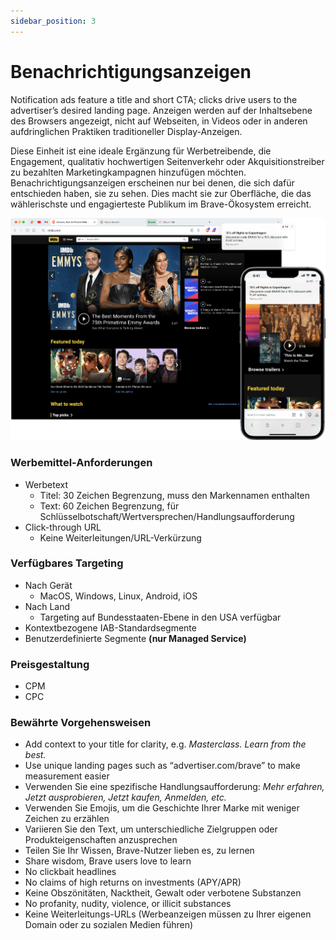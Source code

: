 ```yaml
---
sidebar_position: 3
---
```


# Benachrichtigungsanzeigen

Notification ads feature a title and short CTA; clicks drive users to the advertiser’s desired landing page. Anzeigen werden auf der Inhaltsebene des Browsers angezeigt, nicht auf Webseiten, in Videos oder in anderen aufdringlichen Praktiken traditioneller Display-Anzeigen.

Diese Einheit ist eine ideale Ergänzung für Werbetreibende, die Engagement, qualitativ hochwertigen Seitenverkehr oder Akquisitionstreiber zu bezahlten Marketingkampagnen hinzufügen möchten. Benachrichtigungsanzeigen erscheinen nur bei denen, die sich dafür entschieden haben, sie zu sehen. Dies macht sie zur Oberfläche, die das wählerischste und engagierteste Publikum im Brave-Ökosystem erreicht.

![Notification.png](/img/Notification.png)

### Werbemittel-Anforderungen

- Werbetext
  - Titel: 30 Zeichen Begrenzung, muss den Markennamen enthalten
  - Text: 60 Zeichen Begrenzung, für Schlüsselbotschaft/Wertversprechen/Handlungsaufforderung
- Click-through URL
  - Keine Weiterleitungen/URL-Verkürzung

### Verfügbares Targeting

- Nach Gerät
  - MacOS, Windows, Linux, Android, iOS
- Nach Land
  - Targeting auf Bundesstaaten-Ebene in den USA verfügbar
- Kontextbezogene IAB-Standardsegmente
- Benutzerdefinierte Segmente **(nur Managed Service)**

### Preisgestaltung

- CPM
- CPC

### Bewährte Vorgehensweisen

- Add context to your title for clarity, e.g. _Masterclass. Learn from the best._
- Use unique landing pages such as “advertiser.com/brave” to make measurement easier
- Verwenden Sie eine spezifische Handlungsaufforderung: _Mehr erfahren, Jetzt ausprobieren, Jetzt kaufen, Anmelden, etc._
- Verwenden Sie Emojis, um die Geschichte Ihrer Marke mit weniger Zeichen zu erzählen
- Variieren Sie den Text, um unterschiedliche Zielgruppen oder Produkteigenschaften anzusprechen
- Teilen Sie Ihr Wissen, Brave-Nutzer lieben es, zu lernen
- Share wisdom, Brave users love to learn
- No clickbait headlines
- No claims of high returns on investments (APY/APR)
- Keine Obszönitäten, Nacktheit, Gewalt oder verbotene Substanzen
- No profanity, nudity, violence, or illicit substances
- Keine Weiterleitungs-URLs (Werbeanzeigen müssen zu Ihrer eigenen Domain oder zu sozialen Medien führen)
